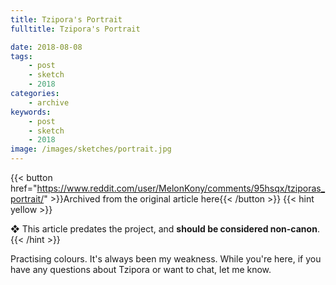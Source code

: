 ```yaml
---
title: Tzipora's Portrait
fulltitle: Tzipora's Portrait

date: 2018-08-08
tags:
    - post
    - sketch
    - 2018
categories:
    - archive
keywords:
    - post
    - sketch
    - 2018
image: /images/sketches/portrait.jpg
---
```

{{< button href="https://www.reddit.com/user/MelonKony/comments/95hsqx/tziporas_portrait/" >}}Archived from the original article here{{< /button >}}
{{< hint yellow >}}

❖ This article predates the project, and **should be considered non-canon**.
{{< /hint >}}

Practising colours. It's always been my weakness. While you're here, if you have any questions about Tzipora or want to chat, let me know.
